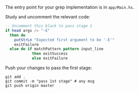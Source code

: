 The entry point for your grep implementation is in `app/Main.hs`.

Study and uncomment the relevant code: 

```haskell
-- Uncomment this block to pass stage 1
if head args /= "-E"
  then do
    putStrLn "Expected first argument to be '-E'"
    exitFailure
  else do if matchPattern pattern input_line
            then exitSuccess
            else exitFailure
```

Push your changes to pass the first stage:

```
git add .
git commit -m "pass 1st stage" # any msg
git push origin master
```
